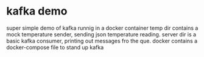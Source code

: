 # kafka demo

super simple demo of kafka runnig in a docker container
temp dir contains a mock temperature sender, sending json temperature reading.
server dir is a basic kafka consumer, printing out messages fro the que.
docker contains a docker-compose file to stand up kafka
